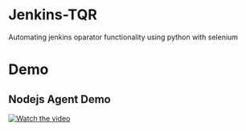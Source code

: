 # Jenkins-TQR
Automating jenkins oparator functionality using python with selenium

# Demo
## Nodejs Agent Demo
[![Watch the video](https://i.imgur.com/vKb2F1B.png)](https://youtu.be/vt5fpE0bzSY)
